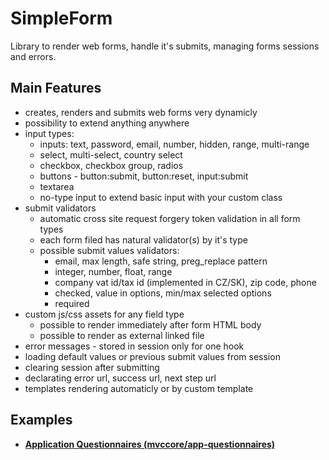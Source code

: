 # SimpleForm
Library to render web forms, handle it's submits, managing forms sessions and errors.

## Main Features
- creates, renders and submits web forms very dynamicly
- possibility to extend anything anywhere
- input types:
  - inputs: text, password, email, number, hidden, range, multi-range
  - select, multi-select, country select
  - checkbox, checkbox group, radios
  - buttons - button:submit, button:reset, input:submit
  - textarea
  - no-type input to extend basic input with your custom class
- submit validators
  - automatic cross site request forgery token validation in all form types
  - each form filed has natural validator(s) by it's type
  - possible submit values validators:
	- email, max length, safe string, preg_replace pattern
	- integer, number, float, range
    - company vat id/tax id (implemented in CZ/SK), zip code, phone
	- checked, value in options, min/max selected options
	- required
- custom js/css assets for any field type
  - possible to render immediately after form HTML body
  - possible to render as external linked file
- error messages - stored in session only for one hook
- loading default values or previous submit values from session
- clearing session after submitting
- declarating error url, success url, next step url
- templates rendering automaticly or by custom template

## Examples
- [**Application Questionnaires (mvccore/app-questionnaires)**](https://github.com/mvccore/app-questionnaires)
